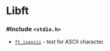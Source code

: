 # Libft
### #Include `<stdio.h>`
* [`ft_isascii`](Libft/ft_isascii.c)			- test for ASCII character.

